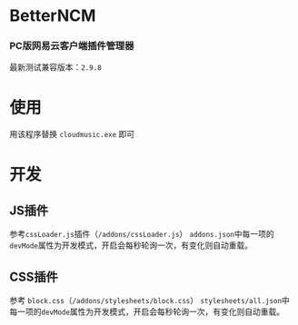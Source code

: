# BetterNCM
### PC版网易云客户端插件管理器

最新测试兼容版本：`2.9.8`

# 使用
用该程序替换 `cloudmusic.exe` 即可

# 开发
## JS插件
参考`cssLoader.js`插件（`/addons/cssLoader.js`）
`addons.json`中每一项的`devMode`属性为开发模式，开启会每秒轮询一次，有变化则自动重载。

## CSS插件
参考 `block.css`（`/addons/stylesheets/block.css`）
`stylesheets/all.json`中每一项的`devMode`属性为开发模式，开启会每秒轮询一次，有变化则自动重载。

